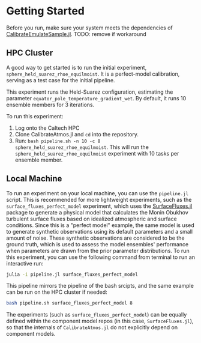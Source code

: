 # Getting Started

Before you run, make sure your system meets the dependencies of [CalibrateEmulateSample.jl](https://clima.github.io/CalibrateEmulateSample.jl/dev/installation_instructions/). TODO: remove if workaround

## HPC Cluster
A good way to get started is to run the initial experiment, `sphere_held_suarez_rhoe_equilmoist`.
It is a perfect-model calibration, serving as a test case for the initial pipeline.

This experiment runs the Held-Suarez configuration, estimating the parameter `equator_pole_temperature_gradient_wet`.
By default, it runs 10 ensemble members for 3 iterations.

To run this experiment:
1. Log onto the Caltech HPC
2. Clone CalibrateAtmos.jl and `cd` into the repository.
3. Run: `bash pipeline.sh -n 10 -c 8 sphere_held_suarez_rhoe_equilmoist`. This will run the `sphere_held_suarez_rhoe_equilmoist` experiment with 10 tasks per ensemble member.

## Local Machine
To run an experiment on your local machine, you can use the `pipeline.jl` script. This is recommended for more lightweight experiments, such as the `surface_fluxes_perfect_model` experiment, which uses the [SurfaceFluxes.jl](https://github.com/CliMA/SurfaceFluxes.jl) package to generate a physical model that calculates the Monin Obukhov turbulent surface fluxes based on idealized atmospheric and surface conditions. Since this is a "perfect model" example, the same model is used to generate synthetic observations using its default parameters and a small amount of noise. These synthetic observations are considered to be the ground truth, which is used to assess the model ensembles' performance when parameters are drawn from the prior parameter distributions. To run this experiment, you can use the following command from terminal to run an interactive run:

```bash
julia -i pipeline.jl surface_fluxes_perfect_model
```

This pipeline mirrors the pipeline of the bash srcipts, and the same example can be run on the HPC cluster if needed:

```bash
bash pipeline.sh surface_fluxes_perfect_model 8
```

The experiments (such as `surface_fluxes_perfect_model`) can be equally defined within the component model repos (in this case, `SurfaceFluxes.jl`), so that the internals of `CalibrateAtmos.jl` do not explicitly depend on component models.
